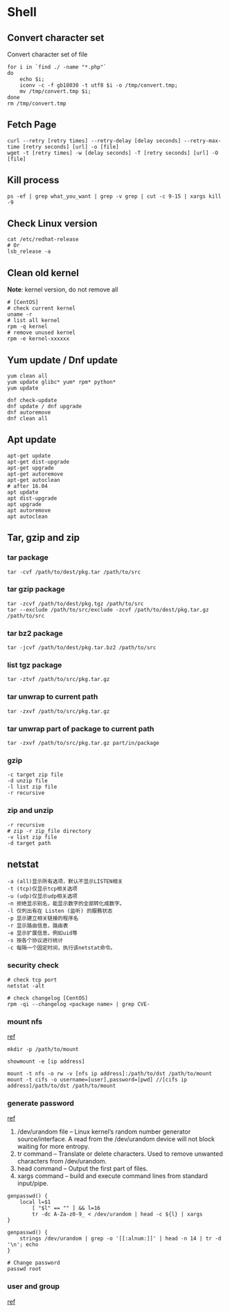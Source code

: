 # Shell

## Convert character set

Convert character set of file

~~~ shell
for i in `find ./ -name "*.php"`
do
    echo $i;
    iconv -c -f gb18030 -t utf8 $i -o /tmp/convert.tmp;
    mv /tmp/convert.tmp $i;
done
rm /tmp/convert.tmp
~~~

## Fetch Page

~~~ shell
curl --retry [retry times] --retry-delay [delay seconds] --retry-max-time [retry seconds] [url] -o [file]
wget -t [retry times] -w [delay seconds] -T [retry seconds] [url] -O [file]
~~~

## Kill process

~~~ shell
ps -ef | grep what_you_want | grep -v grep | cut -c 9-15 | xargs kill -9
~~~

## Check Linux version

~~~ shell
cat /etc/redhat-release
# Or
lsb_release -a
~~~

## Clean old kernel

**Note**: kernel version, do not remove all

~~~ shell
# [CentOS]
# check current kernel
uname -r
# list all kernel
rpm -q kernel
# remove unused kernel
rpm -e kernel-xxxxxx
~~~

## Yum update / Dnf update

~~~ shell
yum clean all
yum update glibc* yum* rpm* python*
yum update

dnf check-update
dnf update / dnf upgrade
dnf autoremove
dnf clean all
~~~

## Apt update

~~~ shell
apt-get update
apt-get dist-upgrade
apt-get upgrade
apt-get autoremove
apt-get autoclean
# after 16.04
apt update
apt dist-upgrade
apt upgrade
apt autoremove
apt autoclean
~~~

## Tar, gzip and zip

### tar package

~~~ shell
tar -cvf /path/to/dest/pkg.tar /path/to/src
~~~

### tar gzip package

~~~ shell
tar -zcvf /path/to/dest/pkg.tgz /path/to/src
tar --exclude /path/to/src/exclude -zcvf /path/to/dest/pkg.tar.gz /path/to/src
~~~

### tar bz2 package

~~~ shell
tar -jcvf /path/to/dest/pkg.tar.bz2 /path/to/src
~~~

### list tgz package

~~~ shell
tar -ztvf /path/to/src/pkg.tar.gz
~~~

### tar unwrap to current path

~~~ shell
tar -zxvf /path/to/src/pkg.tar.gz
~~~

### tar unwrap part of package to current path

~~~ shell
tar -zxvf /path/to/src/pkg.tar.gz part/in/package
~~~

### gzip

~~~
-c target zip file
-d unzip file
-l list zip file
-r recursive
~~~

### zip and unzip

~~~
-r recursive
# zip -r zip_file directory
-v list zip file
-d target path
~~~

## netstat

~~~
-a (all)显示所有选项，默认不显示LISTEN相关
-t (tcp)仅显示tcp相关选项
-u (udp)仅显示udp相关选项
-n 拒绝显示别名，能显示数字的全部转化成数字。
-l 仅列出有在 Listen (监听) 的服務状态
-p 显示建立相关链接的程序名
-r 显示路由信息，路由表
-e 显示扩展信息，例如uid等
-s 按各个协议进行统计
-c 每隔一个固定时间，执行该netstat命令。
~~~

### security check

~~~ shell
# check tcp port
netstat -alt

# check changelog [CentOS]
rpm -qi --changelog <package name> | grep CVE-
~~~

### mount nfs

[ref](http://www.tutorialspoint.com/unix_commands/mount.htm)

~~~ shell
mkdir -p /path/to/mount

showmount -e [ip address]

mount -t nfs -o rw -v [nfs ip address]:/path/to/dst /path/to/mount
mount -t cifs -o username=[user],password=[pwd] //[cifs ip address]/path/to/dst /path/to/mount
~~~

### generate password

[ref](https://www.cyberciti.biz/faq/linux-random-password-generator/)

1. /dev/urandom file – Linux kernel’s random number generator source/interface. A read from the /dev/urandom device will not block waiting for more entropy.
2. tr command – Translate or delete characters. Used to remove unwanted characters from /dev/urandom.
3. head command – Output the first part of files.
4. xargs command – build and execute command lines from standard input/pipe.

~~~ shell
genpasswd() {
    local l=$1
        [ "$l" == "" ] && l=16
        tr -dc A-Za-z0-9_ < /dev/urandom | head -c ${l} | xargs
}

genpasswd() {
    strings /dev/urandom | grep -o '[[:alnum:]]' | head -n 14 | tr -d '\n'; echo
}
~~~

~~~ shell
# Change password
passwd root
~~~

### user and group

[ref](https://www.hostingadvice.com/how-to/linux-add-user-to-group/)